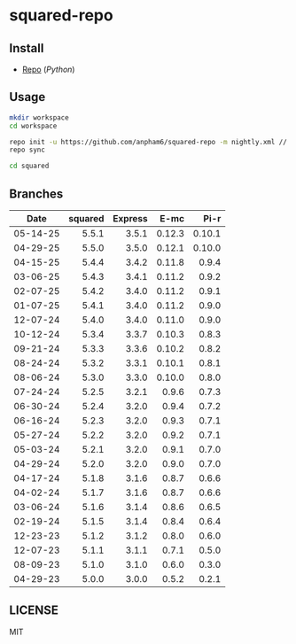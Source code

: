 # squared-repo

## Install

- [Repo](https://source.android.com/docs/setup/download#installing-repo) (*Python*)

## Usage

```bash
mkdir workspace
cd workspace

repo init -u https://github.com/anpham6/squared-repo -m nightly.xml // prod.xml (patches)
repo sync

cd squared
```

## Branches

| Date     | squared | Express |    E-mc |    Pi-r |
| :------: | ------: | ------: | ------: | ------: |
| 05-14-25 |   5.5.1 |   3.5.1 |  0.12.3 |  0.10.1 |
| 04-29-25 |   5.5.0 |   3.5.0 |  0.12.1 |  0.10.0 |
| 04-15-25 |   5.4.4 |   3.4.2 |  0.11.8 |   0.9.4 |
| 03-06-25 |   5.4.3 |   3.4.1 |  0.11.2 |   0.9.2 |
| 02-07-25 |   5.4.2 |   3.4.0 |  0.11.2 |   0.9.1 |
| 01-07-25 |   5.4.1 |   3.4.0 |  0.11.2 |   0.9.0 |
| 12-07-24 |   5.4.0 |   3.4.0 |  0.11.0 |   0.9.0 |
| 10-12-24 |   5.3.4 |   3.3.7 |  0.10.3 |   0.8.3 |
| 09-21-24 |   5.3.3 |   3.3.6 |  0.10.2 |   0.8.2 |
| 08-24-24 |   5.3.2 |   3.3.1 |  0.10.1 |   0.8.1 |
| 08-06-24 |   5.3.0 |   3.3.0 |  0.10.0 |   0.8.0 |
| 07-24-24 |   5.2.5 |   3.2.1 |   0.9.6 |   0.7.3 |
| 06-30-24 |   5.2.4 |   3.2.0 |   0.9.4 |   0.7.2 |
| 06-16-24 |   5.2.3 |   3.2.0 |   0.9.3 |   0.7.1 |
| 05-27-24 |   5.2.2 |   3.2.0 |   0.9.2 |   0.7.1 |
| 05-03-24 |   5.2.1 |   3.2.0 |   0.9.1 |   0.7.0 |
| 04-29-24 |   5.2.0 |   3.2.0 |   0.9.0 |   0.7.0 |
| 04-17-24 |   5.1.8 |   3.1.6 |   0.8.7 |   0.6.6 |
| 04-02-24 |   5.1.7 |   3.1.6 |   0.8.7 |   0.6.6 |
| 03-06-24 |   5.1.6 |   3.1.4 |   0.8.6 |   0.6.5 |
| 02-19-24 |   5.1.5 |   3.1.4 |   0.8.4 |   0.6.4 |
| 12-23-23 |   5.1.2 |   3.1.2 |   0.8.0 |   0.6.0 |
| 12-07-23 |   5.1.1 |   3.1.1 |   0.7.1 |   0.5.0 |
| 08-09-23 |   5.1.0 |   3.1.0 |   0.6.0 |   0.3.0 |
| 04-29-23 |   5.0.0 |   3.0.0 |   0.5.2 |   0.2.1 |

## LICENSE

MIT